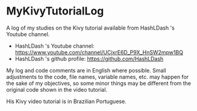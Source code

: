 # MyKivyTutorialLog

A log of my studies on the Kivy tutorial available from HashLDash 's Youtube channel.

- HashLDash 's Youtube channel: https://www.youtube.com/channel/UCjxrE6D_P9X_HnSW2mpw1BQ
- HashLDash 's github profile: https://github.com/HashLDash

My log and code comments are in English where possible. Small adjustments to the code, file names, variable names, etc. may happen for the sake of my objectives, so some minor things may be different from the original code shown in the video tutorial.

His Kivy video tutorial is in Brazilian Portuguese.

